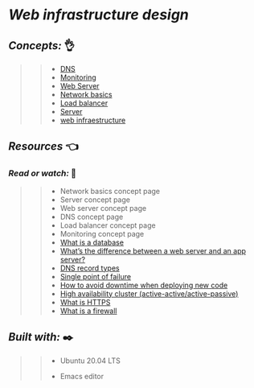 # **_Web infrastructure design_**

## **_Concepts:_** 👌


>> * [DNS](https://intranet.hbtn.io/concepts/12)
>> * [Monitoring](https://intranet.hbtn.io/concepts/13)
>> * [Web Server](https://intranet.hbtn.io/concepts/17)
>> * [Network basics](https://intranet.hbtn.io/concepts/33)
>> * [Load balancer](https://intranet.hbtn.io/concepts/46)
>> * [Server](https://intranet.hbtn.io/concepts/67)
>> * [web infraestructure](https://youtu.be/lQNEW76KdYg)


## **_Resources_** 👈

### **_Read or watch:_** 🤙

>> * Network basics concept page
>> * Server concept page
>> * Web server concept page
>> * DNS concept page
>> * Load balancer concept page
>> * Monitoring concept page
>> * [What is a database](https://intranet.hbtn.io/rltoken/woDFYUG0y_SrA79AaYbFCA)
>> * [What’s the difference between a web server and an app server?](https://intranet.hbtn.io/rltoken/Nb8B47Y2D8SLqQMOKVoQyQ)
>> * [DNS record types](https://intranet.hbtn.io/rltoken/ojwHUACZEtIWfI9M6i7c3g)
>> * [Single point of failure](https://intranet.hbtn.io/rltoken/wYpewVpIp9PSqqL27RPafg)
>> * [How to avoid downtime when deploying new code](https://intranet.hbtn.io/rltoken/Mlvynt0OgLQXrxjrC5Wlnw)
>> * [High availability cluster (active-active/active-passive)](https://intranet.hbtn.io/rltoken/POX3jE0S6TChQHSYQraYeQ)
>> * [What is HTTPS]()
>> * [What is a firewall](https://intranet.hbtn.io/rltoken/ZFTutaKN4wWzmL4fWhQmeg)

## **_Built with:_**  ✒️

>> * Ubuntu 20.04 LTS
>> 
>> * Emacs editor

